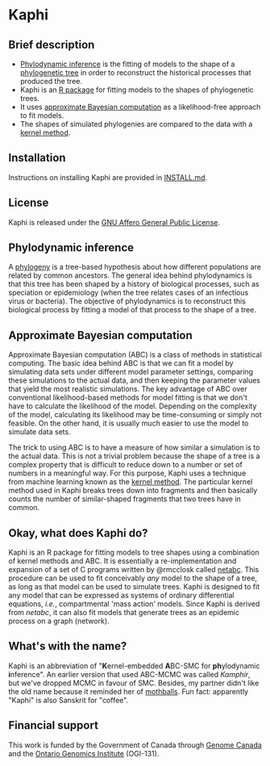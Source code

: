 # Kaphi

## Brief description
* [Phylodynamic inference](https://en.wikipedia.org/wiki/Viral_phylodynamics) is the fitting of models to the shape of a [phylogenetic tree](https://en.wikipedia.org/wiki/Phylogenetic_tree) in order to reconstruct the historical processes that produced the tree.
* Kaphi is an [R package](https://cran.r-project.org/) for fitting models to the shapes of phylogenetic trees.  
* It uses [approximate Bayesian computation](https://en.wikipedia.org/wiki/Approximate_Bayesian_computation) as a likelihood-free approach to fit models.
* The shapes of simulated phylogenies are compared to the data with a [kernel method](https://en.wikipedia.org/wiki/Kernel_method).


## Installation

Instructions on installing Kaphi are provided in [INSTALL.md](INSTALL.md).


## License

Kaphi is released under the [GNU Affero General Public License](https://www.gnu.org/licenses/agpl-3.0.en.html).


## Phylodynamic inference

A [phylogeny](https://en.wikipedia.org/wiki/Phylogenetic_tree) is a tree-based hypothesis about how different populations are related by common ancestors.  The general idea behind phylodynamics is that this tree has been shaped by a history of biological processes, such as speciation or epidemiology (when the tree relates cases of an infectious virus or bacteria).  The objective of phylodynamics is to reconstruct this biological process by fitting a model of that process to the shape of a tree.  


## Approximate Bayesian computation
Approximate Bayesian computation (ABC) is a class of methods in statistical computing.  The basic idea behind ABC is that we can fit a model by simulating data sets under different model parameter settings, comparing these simulations to the actual data, and then keeping the parameter values that yield the most realistic simulations.  The key advantage of ABC over conventional likelihood-based methods for model fitting is that we don't have to calculate the likelihood of the model.  Depending on the complexity of the model, calculating its likelihood may be time-consuming or simply not feasible.  On the other hand, it is usually much easier to use the model to simulate data sets. 

The trick to using ABC is to have a measure of how similar a simulation is to the actual data.  This is not a trivial problem because the shape of a tree is a complex property that is difficult to reduce down to a number or set of numbers in a meaningful way.  For this purpose, Kaphi uses a technique from machine learning known as the [kernel method](https://en.wikipedia.org/wiki/Kernel_method).  The particular kernel method used in Kaphi breaks trees down into fragments and then basically counts the number of similar-shaped fragments that two trees have in common.


## Okay, what does Kaphi do?

Kaphi is an R package for fitting models to tree shapes using a combination of kernel methods and ABC.  It is essentially a re-implementation and expansion of a set of C programs written by @rmcclosk called [netabc](https://github.com/rmcclosk/netabc).  This procedure can be used to fit conceivably *any* model to the shape of a tree, as long as that model can be used to simulate trees.  Kaphi is designed to fit any model that can be expressed as systems of ordinary differential equations, *i.e.*, compartmental 'mass action' models.  Since Kaphi is derived from *netabc*, it can also fit models that generate trees as an epidemic process on a graph (network). 


## What's with the name?
Kaphi is an abbreviation of "**K**ernel-embedded **A**BC-SMC for **ph**ylodynamic **i**nference".  An earlier version that used ABC-MCMC was called *Kamphir*, but we've dropped MCMC in favour of SMC.  Besides, my partner didn't like the old name because it reminded her of [mothballs](https://en.wikipedia.org/wiki/Camphor).  Fun fact: apparently "Kaphi" is also Sanskrit for "coffee". 


## Financial support
This work is funded by the Government of Canada through [Genome Canada](https://www.genomecanada.ca/) and the [Ontario Genomics Institute](http://www.ontariogenomics.ca/) (OGI-131).
